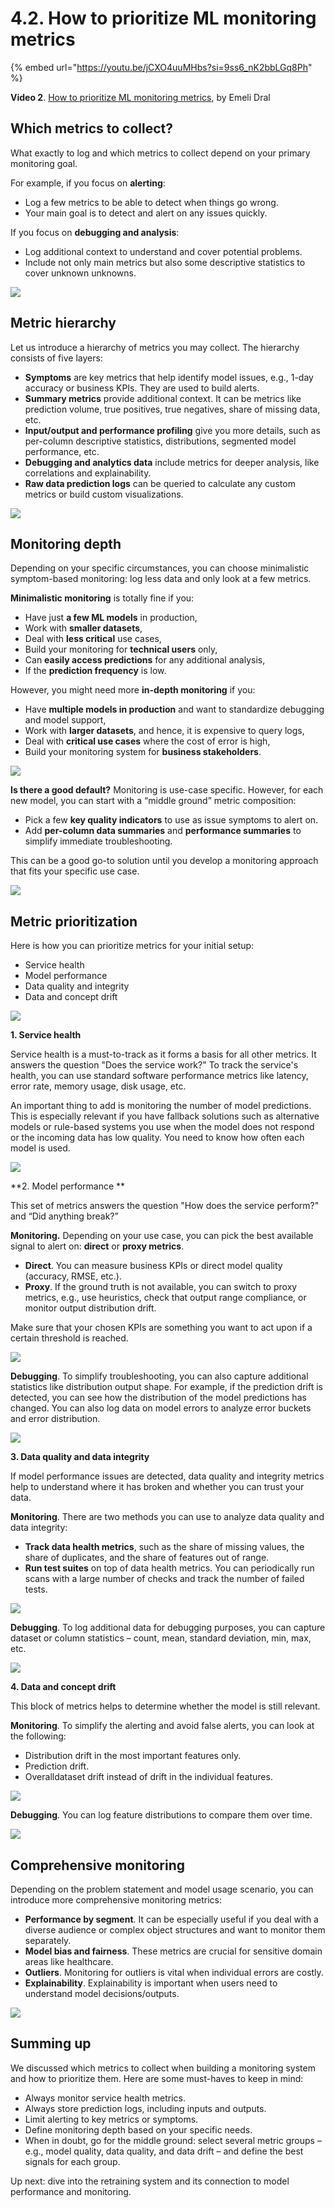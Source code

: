 # 4.2. How to prioritize ML monitoring metrics

{% embed url="https://youtu.be/jCXO4uuMHbs?si=9ss6_nK2bbLGq8Ph" %}

**Video 2**. [How to prioritize ML monitoring metrics](https://youtu.be/jCXO4uuMHbs?si=9ss6_nK2bbLGq8Ph), by Emeli Dral

## Which metrics to collect?

What exactly to log and which metrics to collect depend on your primary monitoring goal. 

For example, if you focus on **alerting**:
* Log a few metrics to be able to detect when things go wrong.
* Your main goal is to detect and alert on any issues quickly.

If you focus on **debugging and analysis**:
* Log additional context to understand and cover potential problems.
* Include not only main metrics but also some descriptive statistics to cover unknown unknowns. 

![](<../../../images/2023110\_course\_module4\_fin.018-min.png>)

## Metric hierarchy

Let us introduce a hierarchy of metrics you may collect. The hierarchy consists of five layers:
* **Symptoms** are key metrics that help identify model issues, e.g., 1-day accuracy or business KPIs. They are used to build alerts.
* **Summary metrics** provide additional context. It can be metrics like prediction volume, true positives, true negatives, share of missing data, etc. 
* **Input/output and performance profiling** give you more details, such as per-column descriptive statistics, distributions, segmented model performance, etc. 
* **Debugging and analytics data** include metrics for deeper analysis, like correlations and explainability. 
* **Raw data prediction logs** can be queried to calculate any custom metrics or build custom visualizations. 

![](<../../../images/2023110\_course\_module4\_fin.019-min.png>)

## Monitoring depth

Depending on your specific circumstances, you can choose minimalistic symptom-based monitoring: log less data and only look at a few metrics.   

**Minimalistic monitoring** is totally fine if you: 
* Have just **a few ML models** in production, 
* Work with **smaller datasets**,
* Deal with **less critical** use cases,
* Build your monitoring for **technical users** only,
* Can **easily access predictions** for any additional analysis,
* If the **prediction frequency** is low.

However, you might need more **in-depth monitoring** if you: 
* Have **multiple models in production** and want to standardize debugging and model support, 
* Work with **larger datasets**, and hence, it is expensive to query logs, 
* Deal with **critical use cases** where the cost of error is high, 
* Build your monitoring system for **business stakeholders**.

![](<../../../images/2023110\_course\_module4\_fin.020-min.png>)

**Is there a good default?** Monitoring is use-case specific. However, for each new model, you can start with a “middle ground” metric composition:
* Pick a few **key quality indicators** to use as issue symptoms to alert on.
* Add **per-column data summaries** and **performance summaries** to simplify immediate troubleshooting.

This can be a good go-to solution until you develop a monitoring approach that fits your specific use case. 

![](<../../../images/2023110\_course\_module4\_fin.021-min.png>)

## Metric prioritization 

Here is how you can prioritize metrics for your initial setup:
* Service health
* Model performance
* Data quality and integrity
* Data and concept drift

![](<../../../images/2023110\_course\_module4\_fin.023-min.png>)

**1. Service health**

Service health is a must-to-track as it forms a basis for all other metrics. It answers the question "Does the service work?" To track the service's health, you can use standard software performance metrics like latency, error rate, memory usage, disk usage, etc.

An important thing to add is monitoring the number of model predictions. This is especially relevant if you have fallback solutions such as alternative models or rule-based systems you use when the model does not respond or the incoming data has low quality. You need to know how often each model is used.

![](<../../../images/2023110\_course\_module4\_fin.025-min.png>)

**2. Model performance **

This set of metrics answers the question "How does the service perform?" and “Did anything break?” 

**Monitoring.** Depending on your use case, you can pick the best available signal to alert on: **direct** or **proxy metrics**. 

* **Direct**. You can measure business KPIs or direct model quality (accuracy, RMSE, etc.). 
* **Proxy**. If the ground truth is not available, you can switch to proxy metrics, e.g., use heuristics, check that output range compliance, or monitor output distribution drift. 

Make sure that your chosen KPIs are something you want to act upon if a certain threshold is reached. 

![](<../../../images/2023110\_course\_module4\_fin.028-min.png>)

**Debugging**. To simplify troubleshooting, you can also capture additional statistics like distribution output shape. For example, if the prediction drift is detected, you can see how the distribution of the model predictions has changed. You can also log data on model errors to analyze error buckets and error distribution. 

![](<../../../images/2023110\_course\_module4\_fin.029-min.png>)

**3. Data quality and data integrity**

If model performance issues are detected, data quality and integrity metrics help to understand where it has broken and whether you can trust your data. 

**Monitoring**. There are two methods you can use to analyze data quality and data integrity:
* **Track data health metrics**, such as the share of missing values, the share of duplicates, and the share of features out of range.
* **Run test suites** on top of data health metrics. You can periodically run scans with a large number of checks and track the number of failed tests. 

![](<../../../images/2023110\_course\_module4\_fin.033-min.png>)

**Debugging**. To log additional data for debugging purposes, you can capture dataset or column statistics – count, mean, standard deviation, min, max, etc. 

![](<../../../images/2023110\_course\_module4\_fin.034-min.png>)

**4. Data and concept drift**

This block of metrics helps to determine whether the model is still relevant.

**Monitoring**. To simplify the alerting and avoid false alerts, you can look at the following:
* Distribution drift in the most important features only.
* Prediction drift. 
* Overalldataset drift instead of drift in the individual features.

![](<../../../images/2023110\_course\_module4\_fin.036-min.png>)

**Debugging**. You can log feature distributions to compare them over time.

![](<../../../images/2023110\_course\_module4\_fin.037-min.png>)

## Comprehensive monitoring

Depending on the problem statement and model usage scenario, you can introduce more comprehensive monitoring metrics: 
* **Performance by segment**. It can be especially useful if you deal with a diverse audience or complex object structures and want to monitor them separately. 
* **Model bias and fairness**. These metrics are crucial for sensitive domain areas like healthcare.
* **Outliers**. Monitoring for outliers is vital when individual errors are costly.
* **Explainability**. Explainability is important when users need to understand model decisions/outputs.

![](<../../../images/2023110\_course\_module4\_fin.038-min.png>)

## Summing up

We discussed which metrics to collect when building a monitoring system and how to prioritize them. Here are some must-haves to keep in mind:
* Always monitor service health metrics. 
* Always store prediction logs, including inputs and outputs.
* Limit alerting to key metrics or symptoms.
* Define monitoring depth based on your specific needs. 
* When in doubt, go for the middle ground: select several metric groups – e.g., model quality, data quality, and data drift – and define the best signals for each group. 

Up next: dive into the retraining system and its connection to model performance and monitoring.
